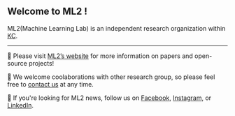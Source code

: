 ## Welcome to ML2 !
ML2(Machine Learning Lab) is an independent research organization within [KC](<[https://www.kct.co.kr/#0](https://www.kct.co.kr/#0)>).

---

🥳 Please visit [ML2’s website](https://www.kc-ml2.com/) for more information on papers and open-source projects!

🤝 We welcome coolaborations with other research group, so please feel free to [contact us](mailto:contact@kc-ml2.com) at any time.

📮 If you're looking for ML2 news, follow us on [Facebook](https://www.facebook.com/KCML2), [Instagram](https://www.instagram.com/ml2_machinelearninglab/), or [LinkedIn](https://www.linkedin.com/company/kc-ml2).
